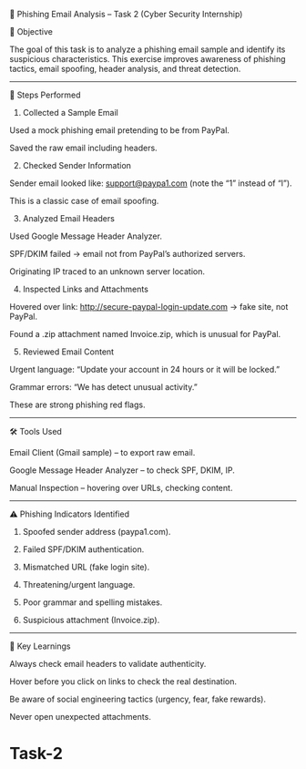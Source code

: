 📧 Phishing Email Analysis – Task 2 (Cyber Security Internship)

📌 Objective

The goal of this task is to analyze a phishing email sample and identify its suspicious characteristics. This exercise improves awareness of phishing tactics, email spoofing, header analysis, and threat detection.


---

🔎 Steps Performed

1. Collected a Sample Email

Used a mock phishing email pretending to be from PayPal.

Saved the raw email including headers.



2. Checked Sender Information

Sender email looked like: support@paypa1.com (note the “1” instead of “l”).

This is a classic case of email spoofing.



3. Analyzed Email Headers

Used Google Message Header Analyzer.

SPF/DKIM failed → email not from PayPal’s authorized servers.

Originating IP traced to an unknown server location.



4. Inspected Links and Attachments

Hovered over link: http://secure-paypal-login-update.com → fake site, not PayPal.

Found a .zip attachment named Invoice.zip, which is unusual for PayPal.



5. Reviewed Email Content

Urgent language: “Update your account in 24 hours or it will be locked.”

Grammar errors: “We has detect unusual activity.”

These are strong phishing red flags.





---

🛠 Tools Used

Email Client (Gmail sample) – to export raw email.

Google Message Header Analyzer – to check SPF, DKIM, IP.

Manual Inspection – hovering over URLs, checking content.



---

⚠️ Phishing Indicators Identified

1. Spoofed sender address (paypa1.com).


2. Failed SPF/DKIM authentication.


3. Mismatched URL (fake login site).


4. Threatening/urgent language.


5. Poor grammar and spelling mistakes.


6. Suspicious attachment (Invoice.zip).




---

📖 Key Learnings

Always check email headers to validate authenticity.

Hover before you click on links to check the real destination.

Be aware of social engineering tactics (urgency, fear, fake rewards).

Never open unexpected attachments.


# Task-2
